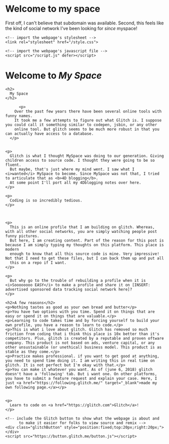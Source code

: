 # Welcome to my space

First off, I can't believe that subdomain was available. 
Second, this feels like the kind of social network I've been looking for _since_ myspace!



<!DOCTYPE html>
<html lang="en">
  <head>
    <title>Welcome to My Space</title>
    <meta charset="utf-8">
    <meta http-equiv="X-UA-Compatible" content="IE=edge">
    <meta name="viewport" content="width=device-width, initial-scale=1">
    
    <!-- import the webpage's stylesheet -->
    <link rel="stylesheet" href="/style.css">
    
    <!-- import the webpage's javascript file -->
    <script src="/script.js" defer></script>
  </head>  
  <body>
    <h1>Welcome to <i>My Space</i></h1>
    
    <h2>
      My Space
    </h2>
    
          <p>
        Over the past few years there have been several online tools with funny names. 
        It took me a few attempts to figure out what Glitch is. I suppose you could call it something similar to codepen, jsbin, or any other
        online tool. But glitch seems to be much more robust in that you can actually have access to a database. 
      </p>

    
    <p>
      Glitch is what I thought MySpace was doing to our generation. Giving children access to source code. I thought they were going to be so fluent. 
      But maybe, that's just where my mind went. I saw what I <i>wanted</i> MySpace to become. Since MySpace was not that, I tried to articulate that as <b>4D blogging</b>. 
      At some point I'll port all my 4Dblogging notes over here.
    </p>
    
    <p>
      Coding is so incredibly tedious.
    </p>
    
    
    
    <p>
      This is an online profile that I am building on glitch. Whereas, with all other social networks, you are simply watching people post funny pictures.
      But here, I am creating content. Part of the reason for this post is because I am simply typing my thoughts on this platform. This place is modern
      enough to know that all this source code is mine. Very impressive! Not that I need to get these files, but I can back them up and put all 
      this on a repo if I want.
    </p>
    
    <p>
      But why go to the trouble of rebuilding a profile when it is <i>Soooooooo EASY</i> to make a profile and share it on [INSERT: advertised sponsored data tracking social network here]?
    </p>
    
    <h2>A few reasons</h2>
    <p>Nothing tastes as good as your own bread and butter</p>
    <p>You have two options with you time. Spend it on things that are easy or spend it on things that are valuable.</p>
    <p>Learning to code takes time and by forcing yourself to build your own profile, you have a reason to learn to code.</p>
    <p>This is what i love about glitch. Glitch has removed so much friction from coding that i think this place is 10x better than it's competitors. Plus, glitch is created by a reputable and proven oftware company. This product is not based on ads, venture capital, or any other unsustainable (or unethical) business model. This product is as stable as they come.</p>
    <p>Practice makes professional. if you want to get good at anything, you need to spend time doing it. I am writing this in real time on glitch. It is not perfect but I'm okay with that.</p>
    <p>You can make it whatever you want. As of (june 6, 2018) glitch doesn't have a 'following' tab. But i want one. On other platforms, you have to submit a feature request and explain your case. Here, I just <a href="https://following.glitch.me/" target="_blank">made my own following page.</a></p>
    
    
    <p>
      Learn to code on <a href="https://glitch.com">Glitch</a>!
    </p>

    <!-- include the Glitch button to show what the webpage is about and
          to make it easier for folks to view source and remix -->
    <div class="glitchButton" style="position:fixed;top:20px;right:20px;"></div>
    <script src="https://button.glitch.me/button.js"></script>
  </body>
</html>
